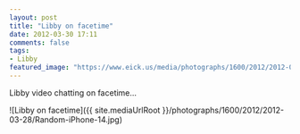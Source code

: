 ```yaml
---
layout: post
title: "Libby on facetime"
date: 2012-03-30 17:11
comments: false
tags: 
- Libby
featured_image: "https://www.eick.us/media/photographs/1600/2012/2012-03-28/Random-iPhone-14.jpg"
--- 
```

Libby video chatting on facetime...



![Libby on facetime]({{ site.mediaUrlRoot }}/photographs/1600/2012/2012-03-28/Random-iPhone-14.jpg)
  
